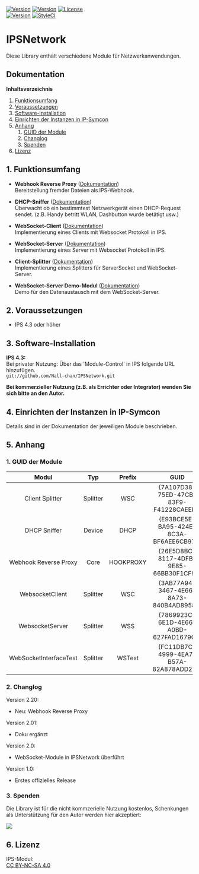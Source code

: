 [![Version](https://img.shields.io/badge/Symcon-PHPModul-red.svg)](https://www.symcon.de/service/dokumentation/entwicklerbereich/sdk-tools/sdk-php/)
[![Version](https://img.shields.io/badge/Modul%20Version-2.20-blue.svg)]()
[![License](https://img.shields.io/badge/License-CC%20BY--NC--SA%204.0-green.svg)](https://creativecommons.org/licenses/by-nc-sa/4.0/)  
[![Version](https://img.shields.io/badge/Symcon%20Version-4.3%20%3E-green.svg)](https://www.symcon.de/forum/threads/30857-IP-Symcon-4-3-%28Stable%29-Changelog)
[![StyleCI](https://styleci.io/repos/104255893/shield?style=flat)](https://styleci.io/repos/104255893)  

# IPSNetwork
Diese Library enthält verschiedene Module für Netzwerkanwendungen.  

## Dokumentation

**Inhaltsverzeichnis**

1. [Funktionsumfang](#1-funktionsumfang)  
2. [Voraussetzungen](#2-voraussetzungen)  
3. [Software-Installation](#3-software-installation) 
4. [Einrichten der Instanzen in IP-Symcon](#4-einrichten-der-instanzen-in-ip-symcon)
5. [Anhang](#5-anhang)  
    1. [GUID der Module](#1-guid-der-module)
    2. [Changlog](#2-changlog)
    3. [Spenden](#3-spenden)
6. [Lizenz](#6-lizenz)

## 1. Funktionsumfang

- __Webhook Reverse Proxy__ ([Dokumentation](HookReverseProxy))  
	Bereitstellung fremder Dateien als IPS-Webhook.    

- __DHCP-Sniffer__ ([Dokumentation](DHCPSniffer))  
	Überwacht ob ein bestimmtest Netzwerkgerät einen DHCP-Request sendet. (z.B. Handy betritt WLAN, Dashbutton wurde betätigt usw.)  

- __WebSocket-Client__ ([Dokumentation](WebSocketClient))  
	Implementierung eines Clients mit Websocket Protokoll in IPS.  

- __WebSocket-Server__ ([Dokumentation](WebSocketServer))  
	Implementierung eines Server mit Websocket Protokoll in IPS.  

- __Client-Splitter__ ([Dokumentation](ClientSplitter))  
	Implementierung eines Splitters für ServerSocket und WebSocket-Server.  

- __WebSocket-Server Demo-Modul__ ([Dokumentation](WebSocketServerIfTest))  
	Demo für den Datenaustausch mit dem WebSocket-Server.  

## 2. Voraussetzungen

 - IPS 4.3 oder höher  

## 3. Software-Installation

**IPS 4.3:**  
   Bei privater Nutzung: Über das 'Module-Control' in IPS folgende URL hinzufügen.  
    `git://github.com/Nall-chan/IPSNetwork.git`  

   **Bei kommerzieller Nutzung (z.B. als Errichter oder Integrator) wenden Sie sich bitte an den Autor.**  

## 4. Einrichten der Instanzen in IP-Symcon

Details sind in der Dokumentation der jeweiligen Module beschrieben.  

## 5. Anhang

###  1. GUID der Module

| Modul                  | Typ      | Prefix    | GUID                                   |
| :--------------------: | :------: | :-------: | :------------------------------------: |
| Client Splitter        | Splitter | WSC       | {7A107D38-75ED-47CB-83F9-F41228CAEEFA} |
| DHCP Sniffer           | Device   | DHCP      | {E93BCE5E-BA95-424E-8C3A-BF6AEE6CB976} |
| Webhook Reverse Proxy  | Core     | HOOKPROXY | {26E5D8BC-8117-4DFB-9E85-66BB30F1CF95} |
| WebsocketClient        | Splitter | WSC       | {3AB77A94-3467-4E66-8A73-840B4AD89582} |
| WebsocketServer        | Splitter | WSS       | {7869923C-6E1D-4E66-A0BD-627FAD1679C2} |
| WebSocketInterfaceTest | Splitter | WSTest    | {FC11DB7C-4999-4EA7-B57A-82A878ADD273} |

### 2. Changlog

Version 2.20:
 - Neu: Webhook Reverse Proxy

Version 2.01:  
 - Doku ergänzt  

Version 2.0:  
 - WebSocket-Module in IPSNetwork überführt  

Version 1.0:  
 - Erstes offizielles Release  

### 3. Spenden  
  
  Die Library ist für die nicht kommzerielle Nutzung kostenlos, Schenkungen als Unterstützung für den Autor werden hier akzeptiert:  

<a href="https://www.paypal.com/cgi-bin/webscr?cmd=_s-xclick&hosted_button_id=G2SLW2MEMQZH2" target="_blank"><img src="https://www.paypalobjects.com/de_DE/DE/i/btn/btn_donate_LG.gif" border="0" /></a>

## 6. Lizenz

  IPS-Modul:  
  [CC BY-NC-SA 4.0](https://creativecommons.org/licenses/by-nc-sa/4.0/)  
 
